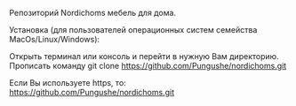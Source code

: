 Репозиторий Nordichoms мебель для дома.

Установка (для пользователей операционных систем семейства MacOs/Linux/Windows):

Открыть терминал или консоль и перейти в нужную Вам директорию. Прописать команду git clone https://github.com/Pungushe/nordichoms.git

Если Вы используете https, то: https://github.com/Pungushe/nordichoms.git
